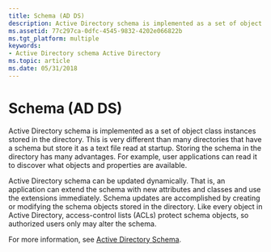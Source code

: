```yaml
---
title: Schema (AD DS)
description: Active Directory schema is implemented as a set of object class instances stored in the directory.
ms.assetid: 77c297ca-0dfc-4545-9832-4202e066822b
ms.tgt_platform: multiple
keywords:
- Active Directory schema Active Directory
ms.topic: article
ms.date: 05/31/2018
---
```


# Schema (AD DS)

Active Directory schema is implemented as a set of object class instances stored in the directory. This is very different than many directories that have a schema but store it as a text file read at startup. Storing the schema in the directory has many advantages. For example, user applications can read it to discover what objects and properties are available.

Active Directory schema can be updated dynamically. That is, an application can extend the schema with new attributes and classes and use the extensions immediately. Schema updates are accomplished by creating or modifying the schema objects stored in the directory. Like every object in Active Directory, access-control lists (ACLs) protect schema objects, so authorized users only may alter the schema.

For more information, see [Active Directory Schema](active-directory-schema.md).

 

 




